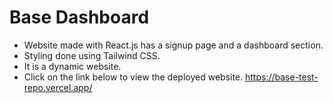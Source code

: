 # Base Dashboard 
- Website made with React.js has a signup page and a dashboard section.
- Styling done using Tailwind CSS.
- It is a dynamic website.
- Click on the link below to view the deployed website.
  https://base-test-repo.vercel.app/
